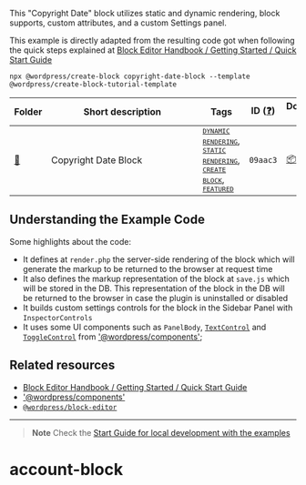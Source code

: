 This "Copyright Date" block utilizes static and dynamic rendering, block supports, custom attributes, and a custom Settings panel. 

This example is directly adapted from the resulting code got when following the quick steps explained at [Block Editor Handbook / Getting Started / Quick Start Guide](https://developer.wordpress.org/block-editor/getting-started/quick-start-guide/)

```
npx @wordpress/create-block copyright-date-block --template @wordpress/create-block-tutorial-template
```

<!-- Please, do not remove these @TABLE EXAMPLES BEGIN and @TABLE EXAMPLES END comments or modify the table inside. This table is automatically generated from the data at _data/examples.json and _data/tags.json -->
<!-- @TABLE EXAMPLES BEGIN -->
| Folder                                                                                                       | <span style="display: inline-block; width:250px">Short description</span> | Tags                                                                                                                                                                                                                                                                                                                                                                                                                                                                                                                                                                             | ID ([❓](https://github.com/WordPress/account-block/wiki/04-Why-an-ID-for-every-example%3F "Why an ID for every example?")) | Download .zip                                                                                                                                                                                                                                                           | Live Demo                                                                                                                                                                                                                                                                                                                                                                                   |
| ------------------------------------------------------------------------------------------------------------ | ------------------------------------------------------------------------- | -------------------------------------------------------------------------------------------------------------------------------------------------------------------------------------------------------------------------------------------------------------------------------------------------------------------------------------------------------------------------------------------------------------------------------------------------------------------------------------------------------------------------------------------------------------------------------- | --------------------------------------------------------------------------------------------------------------------------------------- | ----------------------------------------------------------------------------------------------------------------------------------------------------------------------------------------------------------------------------------------------------------------------- | ------------------------------------------------------------------------------------------------------------------------------------------------------------------------------------------------------------------------------------------------------------------------------------------------------------------------------------------------------------------------------------------- |
| [📁](https://github.com/WordPress/account-block/tree/trunk/plugins/copyright-date-block-09aac3) | Copyright Date Block                                                      | <small><code><a href="https://github.com/WordPress/account-block/wiki/03-Tags#dynamic-rendering">DYNAMIC RENDERING</a></code></small>, <small><code><a href="https://github.com/WordPress/account-block/wiki/03-Tags#static-rendering">STATIC RENDERING</a></code></small>, <small><code><a href="https://github.com/WordPress/account-block/wiki/03-Tags#create-block">CREATE BLOCK</a></code></small>, <small><code><a href="https://github.com/WordPress/account-block/wiki/03-Tags#featured">FEATURED</a></code></small> | `09aac3`                                                                                                                                | [📦](https://raw.githubusercontent.com/WordPress/account-block/deploy/zips/copyright-date-block-09aac3.zip "Install the plugin using this zip and activate it. Then use the ID of the block (09aac3) to find it and add it to a post to see it in action") | [![](https://raw.githubusercontent.com/WordPress/account-block/trunk/_assets/icon-wp.svg)](https://playground.wordpress.net/?blueprint-url=https://raw.githubusercontent.com/WordPress/account-block/trunk/plugins/copyright-date-block-09aac3/_playground/blueprint.json "Use the ID of the block (09aac3) to find it and add it to a post to see it in action") |
<!-- @TABLE EXAMPLES END -->

## Understanding the Example Code

Some highlights about the code:
- It defines at `render.php` the server-side rendering of the block which will generate the markup to be returned to the browser at request time
- It also defines the markup representation of the block at `save.js` which will be stored in the DB. This representation of the block in the DB will be returned to the browser in case the plugin is uninstalled or disabled
- It builds custom settings controls for the block in the Sidebar Panel with `InspectorControls`
- It uses some UI components such as `PanelBody`, [`TextControl`](https://wordpress.github.io/gutenberg/?path=/docs/components-textcontrol--docs) and [`ToggleControl`](https://wordpress.github.io/gutenberg/?path=/docs/components-togglecontrol--docs) from ['@wordpress/components'](https://developer.wordpress.org/block-editor/reference-guides/packages/packages-components/);


## Related resources

- [Block Editor Handbook / Getting Started / Quick Start Guide](https://developer.wordpress.org/block-editor/getting-started/quick-start-guide/)
- ['@wordpress/components'](https://developer.wordpress.org/block-editor/reference-guides/packages/packages-components/)
- [`@wordpress/block-editor`](https://developer.wordpress.org/block-editor/reference-guides/packages/packages-block-editor/)


----

> **Note**
> Check the [Start Guide for local development with the examples](https://github.com/WordPress/account-block/wiki/02-Examples#start-guide-for-local-development-with-the-examples)
# account-block
